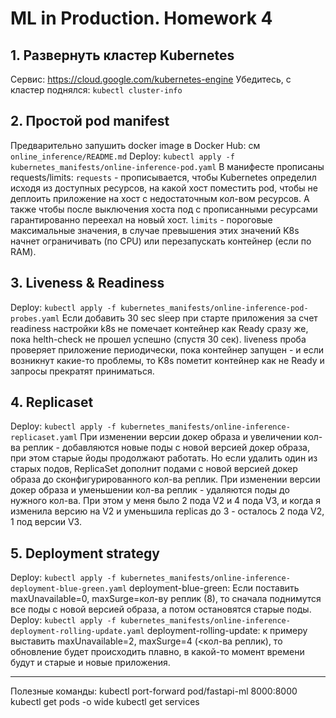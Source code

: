 # ML in Production. Homework 4

## 1. Развернуть кластер Kubernetes
Сервис: https://cloud.google.com/kubernetes-engine
Убедитесь, с кластер поднялся: `kubectl cluster-info`

## 2. Простой pod manifest
Предварительно запушить docker image в Docker Hub: см `online_inference/README.md`
Deploy: `kubectl apply -f kubernetes_manifests/online-inference-pod.yaml`
В манифесте прописаны requests/limits:
`requests` - прописывается, чтобы Kubernetes определил исходя из доступных ресурсов, на какой хост поместить pod,
чтобы не деплоить приложение на хост с недостаточным кол-вом ресурсов.
А также чтобы после выключения хоста под с прописанными ресурсами гарантированно переехал на новый хост.
`limits` - пороговые максимальные значения, в случае превышения этих значений K8s начнет
ограничивать (по CPU) или перезапускать контейнер (если по RAM).

## 3. Liveness & Readiness
Deploy: `kubectl apply -f kubernetes_manifests/online-inference-pod-probes.yaml`
Если добавить 30 sec sleep при старте приложения за счет readiness настройки k8s не помечает контейнер как Ready сразу же,
пока helth-check не прошел успешно (спустя 30 сек).
liveness проба проверяет приложение периодически, пока контейнер запущен - и если возникнут какие-то проблемы,
то K8s пометит контейнер как не Ready и запросы прекратят приниматься.

## 4. Replicaset
Deploy: `kubectl apply -f kubernetes_manifests/online-inference-replicaset.yaml`
При изменении версии докер образа и увеличении кол-ва реплик - добавляются новые поды с новой версией докер образа,
при этом старые йоды продолжают работать. Но если удалить один из старых подов,
ReplicaSet дополнит подами с новой версией докер образа до сконфигурированного кол-ва реплик.
При изменении версии докер образа и уменьшении кол-ва реплик - удаляются поды до нужного кол-ва.
При этом у меня было 2 пода V2 и 4 пода  V3, и когда я изменила версию на V2 и уменьшила replicas до 3 - осталось 2 пода V2, 1 под версии V3.

## 5. Deployment strategy
Deploy: `kubectl apply -f kubernetes_manifests/online-inference-deployment-blue-green.yaml`
deployment-blue-green: Если поставить maxUnavailable=0, maxSurge=кол-ву реплик (8),
то сначала поднимутся все поды с новой версией образа, а потом остановятся старые поды.
Deploy: `kubectl apply -f kubernetes_manifests/online-inference-deployment-rolling-update.yaml`
deployment-rolling-update: к примеру выставить maxUnavailable=2, maxSurge=4 (<кол-ва реплик),
то обновление будет происходить плавно, в какой-то момент времени будут и старые и новые приложения.

-------
Полезные команды:
kubectl port-forward pod/fastapi-ml 8000:8000
kubectl get pods -o wide
kubectl get services